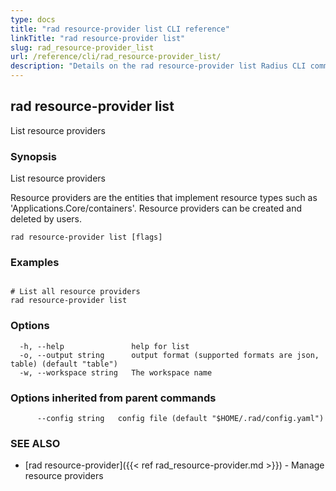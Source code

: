 ```yaml
---
type: docs
title: "rad resource-provider list CLI reference"
linkTitle: "rad resource-provider list"
slug: rad_resource-provider_list
url: /reference/cli/rad_resource-provider_list/
description: "Details on the rad resource-provider list Radius CLI command"
---
```

## rad resource-provider list

List resource providers

### Synopsis

List resource providers
		
Resource providers are the entities that implement resource types such as 'Applications.Core/containers'. Resource providers can be created and deleted by users.

```
rad resource-provider list [flags]
```

### Examples

```

# List all resource providers
rad resource-provider list
```

### Options

```
  -h, --help               help for list
  -o, --output string      output format (supported formats are json, table) (default "table")
  -w, --workspace string   The workspace name
```

### Options inherited from parent commands

```
      --config string   config file (default "$HOME/.rad/config.yaml")
```

### SEE ALSO

* [rad resource-provider]({{< ref rad_resource-provider.md >}})	 - Manage resource providers

